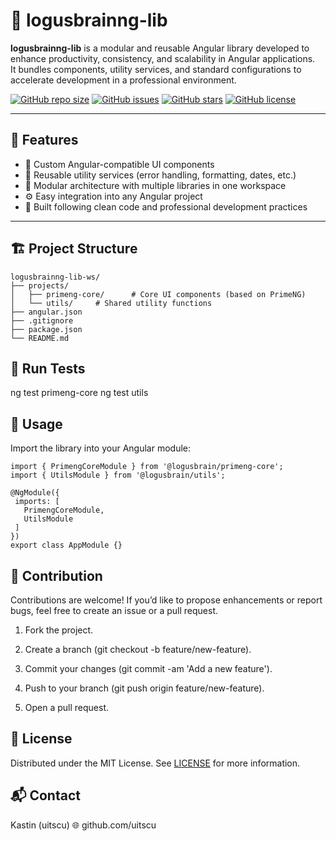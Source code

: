 # 🧠 logusbrainng-lib

**logusbrainng-lib** is a modular and reusable Angular library developed to enhance productivity, consistency, and scalability in Angular applications.  
It bundles components, utility services, and standard configurations to accelerate development in a professional environment.

[![GitHub repo size](https://img.shields.io/github/repo-size/uitscu/logusbrainng-lib-ws)](https://github.com/uitscu/logusbrainng-lib-ws)
[![GitHub issues](https://img.shields.io/github/issues/uitscu/logusbrainng-lib-ws)](https://github.com/uitscu/logusbrainng-lib-ws/issues)
[![GitHub stars](https://img.shields.io/github/stars/uitscu/logusbrainng-lib-ws)](https://github.com/uitscu/logusbrainng-lib-ws/stargazers)
[![GitHub license](https://img.shields.io/github/license/uitscu/logusbrainng-lib-ws)](https://github.com/uitscu/logusbrainng-lib-ws/blob/main/LICENSE)


---

## 🚀 Features

- 🔌 Custom Angular-compatible UI components
- 🧰 Reusable utility services (error handling, formatting, dates, etc.)
- 🧱 Modular architecture with multiple libraries in one workspace
- ⚙️ Easy integration into any Angular project
- 🔐 Built following clean code and professional development practices

---

## 🏗️ Project Structure

```text
logusbrainng-lib-ws/
├── projects/
│   ├── primeng-core/      # Core UI components (based on PrimeNG)
│   └── utils/     # Shared utility functions
├── angular.json
├── .gitignore
├── package.json
└── README.md
```

## 🧪 Run Tests

ng test primeng-core
ng test utils

## 🧰 Usage

Import the library into your Angular module:

 ```text
import { PrimengCoreModule } from '@logusbrain/primeng-core';
import { UtilsModule } from '@logusbrain/utils';

@NgModule({
  imports: [
    PrimengCoreModule,
    UtilsModule
  ]
})
export class AppModule {}
```

## 🤝 Contribution

Contributions are welcome! If you’d like to propose enhancements or report bugs, feel free to create an issue or a pull request.

1. Fork the project.

2. Create a branch (git checkout -b feature/new-feature).

3. Commit your changes (git commit -am 'Add a new feature').

4. Push to your branch (git push origin feature/new-feature).

5. Open a pull request.

## 📄 License

Distributed under the MIT License. See [LICENSE](https://mit-license.org/) for more information.

## 📬 Contact

Kastin (uitscu)
🌐 github.com/uitscu

